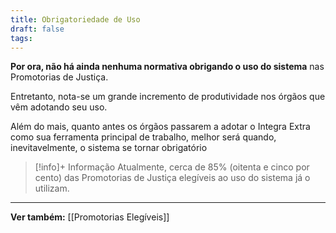 ```yaml
---
title: Obrigatoriedade de Uso
draft: false
tags:
---
```

**Por ora, não há ainda nenhuma normativa obrigando o uso do sistema** nas Promotorias de Justiça. 

Entretanto, nota-se um grande incremento de produtividade nos órgãos que vêm adotando seu uso.

Além do mais, quanto antes os órgãos passarem a adotar o Integra Extra como sua ferramenta principal de trabalho, melhor será quando, inevitavelmente, o sistema se tornar obrigatório

> [!info]+ Informação
> Atualmente, cerca de 85% (oitenta e cinco por cento) das Promotorias de Justiça elegíveis ao uso do sistema já o utilizam.

___
**Ver também:** [[Promotorias Elegíveis]]